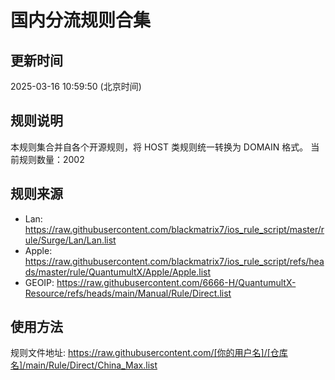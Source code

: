 # 国内分流规则合集

## 更新时间
2025-03-16 10:59:50 (北京时间)

## 规则说明
本规则集合并自各个开源规则，将 HOST 类规则统一转换为 DOMAIN 格式。
当前规则数量：2002

## 规则来源
- Lan: https://raw.githubusercontent.com/blackmatrix7/ios_rule_script/master/rule/Surge/Lan/Lan.list
- Apple: https://raw.githubusercontent.com/blackmatrix7/ios_rule_script/refs/heads/master/rule/QuantumultX/Apple/Apple.list
- GEOIP: https://raw.githubusercontent.com/6666-H/QuantumultX-Resource/refs/heads/main/Manual/Rule/Direct.list

## 使用方法
规则文件地址: https://raw.githubusercontent.com/[你的用户名]/[仓库名]/main/Rule/Direct/China_Max.list
